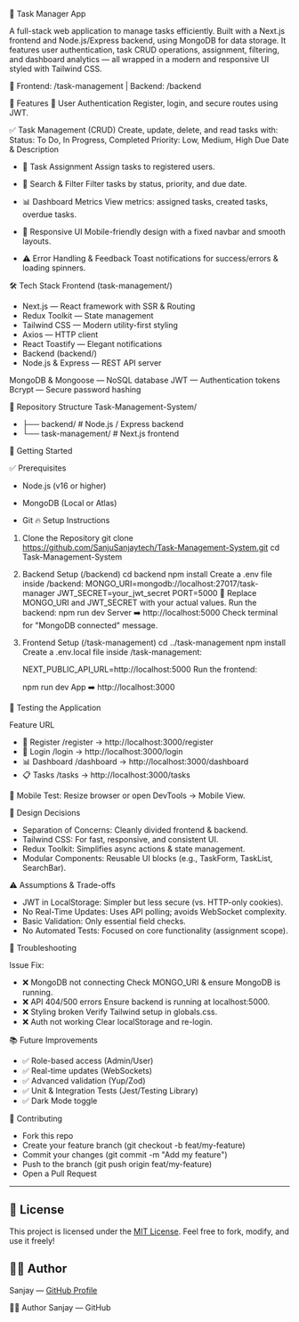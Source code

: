 🚀 Task Manager App


A full-stack web application to manage tasks efficiently. Built with a Next.js frontend and Node.js/Express backend, using MongoDB for data storage. It features user authentication, task CRUD operations, assignment, filtering, and dashboard analytics — all wrapped in a modern and responsive UI styled with Tailwind CSS.

📂 Frontend: /task-management | Backend: /backend

🌟 Features
🔐 User Authentication
Register, login, and secure routes using JWT.

✅ Task Management (CRUD)
Create, update, delete, and read tasks with:
Status: To Do, In Progress, Completed
Priority: Low, Medium, High
Due Date & Description


- 👥 Task Assignment
   Assign tasks to registered users.

- 🔎 Search & Filter
  Filter tasks by status, priority, and due date.

- 📊 Dashboard Metrics
  View metrics: assigned tasks, created tasks, overdue tasks.

- 📱 Responsive UI
  Mobile-friendly design with a fixed navbar and smooth layouts.

- ⚠️ Error Handling & Feedback
  Toast notifications for success/errors & loading spinners.

🛠️ Tech Stack
Frontend (task-management/)

- Next.js — React framework with SSR & Routing
- Redux Toolkit — State management
- Tailwind CSS — Modern utility-first styling
- Axios — HTTP client
- React Toastify — Elegant notifications
- Backend (backend/)
- Node.js & Express — REST API server

MongoDB & Mongoose — NoSQL database
JWT — Authentication tokens
Bcrypt — Secure password hashing

📂 Repository Structure
   Task-Management-System/
  -  ├── backend/           # Node.js / Express backend
  -  └── task-management/   # Next.js frontend


🚀 Getting Started

✅ Prerequisites
   - Node.js (v16 or higher)
   - MongoDB (Local or Atlas)

- Git
🔥 Setup Instructions
1. Clone the Repository
   git clone https://github.com/SanjuSanjaytech/Task-Management-System.git
   cd Task-Management-System

2. Backend Setup (/backend)
   cd backend
   npm install
   Create a .env file inside /backend:
   MONGO_URI=mongodb://localhost:27017/task-manager
   JWT_SECRET=your_jwt_secret
   PORT=5000
   🔄 Replace MONGO_URI and JWT_SECRET with your actual values.
   Run the backend:
   npm run dev
   Server ➡️ http://localhost:5000
   Check terminal for "MongoDB connected" message.

3. Frontend Setup (/task-management)
   cd ../task-management
   npm install
   Create a .env.local file inside /task-management:

   NEXT_PUBLIC_API_URL=http://localhost:5000
   Run the frontend:

   npm run dev
   App ➡️ http://localhost:3000

🧪 Testing the Application

Feature	URL
- 🔐 Register	/register → http://localhost:3000/register
- 🔐 Login	/login → http://localhost:3000/login
- 📊 Dashboard	/dashboard → http://localhost:3000/dashboard
- 📋 Tasks	/tasks → http://localhost:3000/tasks

📱 Mobile Test: Resize browser or open DevTools → Mobile View.

🎯 Design Decisions

- Separation of Concerns: Cleanly divided frontend & backend.
- Tailwind CSS: For fast, responsive, and consistent UI.
- Redux Toolkit: Simplifies async actions & state management.
- Modular Components: Reusable UI blocks (e.g., TaskForm, TaskList, SearchBar).

⚠️ Assumptions & Trade-offs

- JWT in LocalStorage: Simpler but less secure (vs. HTTP-only cookies).
- No Real-Time Updates: Uses API polling; avoids WebSocket complexity.
- Basic Validation: Only essential field checks.
- No Automated Tests: Focused on core functionality (assignment scope).

🐛 Troubleshooting

Issue	Fix:

- ❌ MongoDB not connecting	Check MONGO_URI & ensure MongoDB is running.
- ❌ API 404/500 errors	Ensure backend is running at localhost:5000.
- ❌ Styling broken	Verify Tailwind setup in globals.css.
- ❌ Auth not working	Clear localStorage and re-login.



📚 Future Improvements

- ✅ Role-based access (Admin/User)
- ✅ Real-time updates (WebSockets)
- ✅ Advanced validation (Yup/Zod)
- ✅ Unit & Integration Tests (Jest/Testing Library)
- ✅ Dark Mode toggle

🤝 Contributing

- Fork this repo
- Create your feature branch (git checkout -b feat/my-feature)
- Commit your changes (git commit -m "Add my feature")
- Push to the branch (git push origin feat/my-feature)
- Open a Pull Request

---

## 📄 License

This project is licensed under the [MIT License](./LICENSE). Feel free to fork, modify, and use it freely!

## 👨‍💻 Author

Sanjay — [GitHub Profile](https://github.com/your-username)


👨‍💻 Author
Sanjay — GitHub

